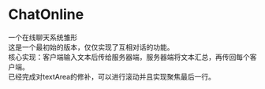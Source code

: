# ChatOnline
一个在线聊天系统雏形  
这是一个最初始的版本，仅仅实现了互相对话的功能。  
核心实现：客户端输入文本后传给服务器端，服务器端将文本汇总，再传回每个客户端。  
已经完成对textArea的修补，可以进行滚动并且实现聚焦最后一行。
